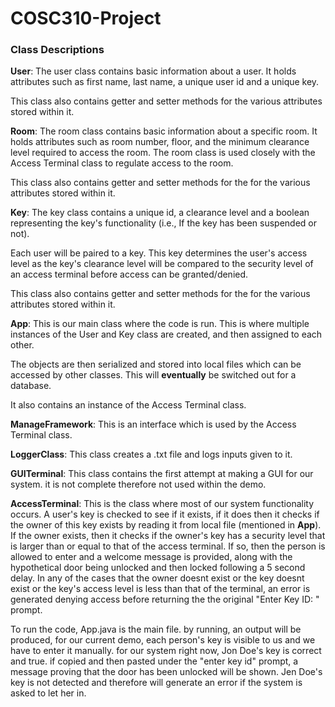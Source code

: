 # COSC310-Project

### Class Descriptions

**User**: 
The user class contains basic information about a user. It holds attributes such as first name, last name, a unique user id and a unique key.

This class also contains getter and setter methods for the various attributes stored within it. 

**Room**: 
The room class contains basic information about a specific room. It holds attributes such as room number, floor, and the minimum clearance level required to access the room. The room class is used closely with the Access Terminal class to regulate access to the room.

This class also contains getter and setter methods for the for the various attributes stored within it. 

**Key**: 
The key class contains a unique id, a clearance level and a boolean representing the key's functionality (i.e., If the key has been suspended or not). 

Each user will be paired to a key. This key determines the user's access level as the key's clearance level will be compared to the security level of an access terminal before access can be granted/denied.

This class also contains getter and setter methods for the for the various attributes stored within it. 

**App**: 
This is our main class where the code is run. This is where multiple instances of the User and Key class are created, and then assigned to each other.

The objects are then serialized and stored into local files which can be accessed by other classes. This will **eventually** be switched out for a database.

It also contains an instance of the Access Terminal class.

**ManageFramework**: 
This is an interface which is used by the Access Terminal class.

**LoggerClass**:
This class creates a .txt file and logs inputs given to it.

**GUITerminal**:
This class contains the first attempt at making a GUI for our system. it is not complete therefore not used within the demo. 

**AccessTerminal**: 
This is the class where most of our system functionality occurs. A user's key is checked to see if it exists, if it does then it checks if the owner of this key exists by reading it from local file (mentioned in **App**). If the owner exists, then it checks if the owner's key has a security level that is larger than or equal to that of the access terminal. If so, then the person is allowed to enter and a welcome message is provided, along with the hypothetical door being unlocked and then locked following a 5 second delay. In any of the cases that the owner doesnt exist or the key doesnt exist or the key's access level is less than that of the terminal, an error is generated denying access before returning the the original "Enter Key ID: " prompt.

To run the code, App.java is the main file. by running, an output will be produced, for our current demo, each person's key is visible to us and we have to enter it manually. for our system right now, Jon Doe's key is correct and true. if copied and then pasted under the "enter key id" prompt, a message proving that the door has been unlocked will be shown. Jen Doe's key is not detected and therefore will generate an error if the system is asked to let her in. 
